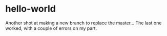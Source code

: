 # hello-world
Another shot at making a new branch to replace the master... The last one worked, with a couple of errors on my part.
